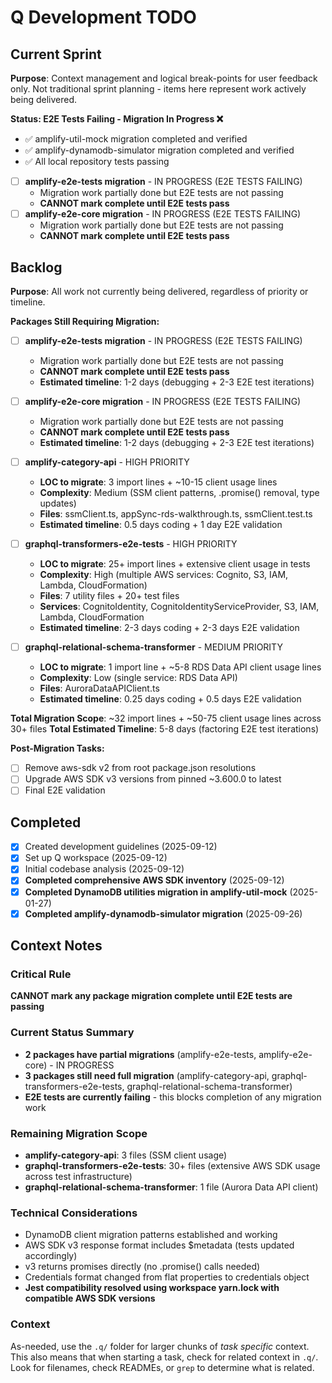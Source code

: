 # Q Development TODO

## Current Sprint

**Purpose**: Context management and logical break-points for user feedback only.
Not traditional sprint planning - items here represent work actively being delivered.

**Status: E2E Tests Failing - Migration In Progress ❌**

- ✅ amplify-util-mock migration completed and verified
- ✅ amplify-dynamodb-simulator migration completed and verified
- ✅ All local repository tests passing
- [ ] **amplify-e2e-tests migration** - IN PROGRESS (E2E TESTS FAILING)
  - Migration work partially done but E2E tests are not passing
  - **CANNOT mark complete until E2E tests pass**
- [ ] **amplify-e2e-core migration** - IN PROGRESS (E2E TESTS FAILING)
  - Migration work partially done but E2E tests are not passing
  - **CANNOT mark complete until E2E tests pass**

## Backlog

**Purpose**: All work not currently being delivered, regardless of priority or timeline.

**Packages Still Requiring Migration:**

- [ ] **amplify-e2e-tests migration** - IN PROGRESS (E2E TESTS FAILING)

  - Migration work partially done but E2E tests are not passing
  - **CANNOT mark complete until E2E tests pass**
  - **Estimated timeline**: 1-2 days (debugging + 2-3 E2E test iterations)

- [ ] **amplify-e2e-core migration** - IN PROGRESS (E2E TESTS FAILING)

  - Migration work partially done but E2E tests are not passing
  - **CANNOT mark complete until E2E tests pass**
  - **Estimated timeline**: 1-2 days (debugging + 2-3 E2E test iterations)

- [ ] **amplify-category-api** - HIGH PRIORITY

  - **LOC to migrate**: 3 import lines + ~10-15 client usage lines
  - **Complexity**: Medium (SSM client patterns, .promise() removal, type updates)
  - **Files**: ssmClient.ts, appSync-rds-walkthrough.ts, ssmClient.test.ts
  - **Estimated timeline**: 0.5 days coding + 1 day E2E validation

- [ ] **graphql-transformers-e2e-tests** - HIGH PRIORITY

  - **LOC to migrate**: 25+ import lines + extensive client usage in tests
  - **Complexity**: High (multiple AWS services: Cognito, S3, IAM, Lambda, CloudFormation)
  - **Files**: 7 utility files + 20+ test files
  - **Services**: CognitoIdentity, CognitoIdentityServiceProvider, S3, IAM, Lambda, CloudFormation
  - **Estimated timeline**: 2-3 days coding + 2-3 days E2E validation

- [ ] **graphql-relational-schema-transformer** - MEDIUM PRIORITY
  - **LOC to migrate**: 1 import line + ~5-8 RDS Data API client usage lines
  - **Complexity**: Low (single service: RDS Data API)
  - **Files**: AuroraDataAPIClient.ts
  - **Estimated timeline**: 0.25 days coding + 0.5 days E2E validation

**Total Migration Scope**: ~32 import lines + ~50-75 client usage lines across 30+ files
**Total Estimated Timeline**: 5-8 days (factoring E2E test iterations)

**Post-Migration Tasks:**

- [ ] Remove aws-sdk v2 from root package.json resolutions
- [ ] Upgrade AWS SDK v3 versions from pinned ~3.600.0 to latest
- [ ] Final E2E validation

## Completed

- [x] Created development guidelines (2025-09-12)
- [x] Set up Q workspace (2025-09-12)
- [x] Initial codebase analysis (2025-09-12)
- [x] **Completed comprehensive AWS SDK inventory** (2025-09-12)
- [x] **Completed DynamoDB utilities migration in amplify-util-mock** (2025-01-27)
- [x] **Completed amplify-dynamodb-simulator migration** (2025-09-26)

## Context Notes

### Critical Rule

**CANNOT mark any package migration complete until E2E tests are passing**

### Current Status Summary

- **2 packages have partial migrations** (amplify-e2e-tests, amplify-e2e-core) - IN PROGRESS
- **3 packages still need full migration** (amplify-category-api, graphql-transformers-e2e-tests, graphql-relational-schema-transformer)
- **E2E tests are currently failing** - this blocks completion of any migration work

### Remaining Migration Scope

- **amplify-category-api**: 3 files (SSM client usage)
- **graphql-transformers-e2e-tests**: 30+ files (extensive AWS SDK usage across test infrastructure)
- **graphql-relational-schema-transformer**: 1 file (Aurora Data API client)

### Technical Considerations

- DynamoDB client migration patterns established and working
- AWS SDK v3 response format includes $metadata (tests updated accordingly)
- v3 returns promises directly (no .promise() calls needed)
- Credentials format changed from flat properties to credentials object
- **Jest compatibility resolved using workspace yarn.lock with compatible AWS SDK versions**

### Context

As-needed, use the `.q/` folder for larger chunks of _task specific_ context. This also means that when starting a task, check for related context in `.q/`. Look for filenames, check READMEs, or `grep` to determine what is related.
